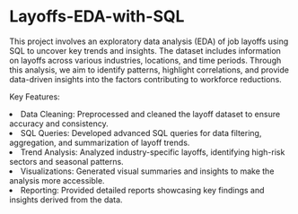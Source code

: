 # Layoffs-EDA-with-SQL
This project involves an exploratory data analysis (EDA) of job layoffs using SQL to uncover key trends and insights. The dataset includes information on layoffs across various industries, locations, and time periods. Through this analysis, we aim to identify patterns, highlight correlations, and provide data-driven insights into the factors contributing to workforce reductions.

Key Features:

<li>Data Cleaning: Preprocessed and cleaned the layoff dataset to ensure accuracy and consistency.</li>
<li>SQL Queries: Developed advanced SQL queries for data filtering, aggregation, and summarization of layoff trends.</li>
<li>Trend Analysis: Analyzed industry-specific layoffs, identifying high-risk sectors and seasonal patterns.</li>
<li>Visualizations: Generated visual summaries and insights to make the analysis more accessible.</li>
<li>Reporting: Provided detailed reports showcasing key findings and insights derived from the data.</li>

